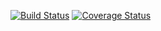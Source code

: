 [![Build Status](https://travis-ci.org/projx-io/collections.svg?branch=master)](https://travis-ci.org/projx-io/collections?branch=master)
[![Coverage Status](https://coveralls.io/repos/github/projx-io/collections/badge.svg?branch=master)](https://coveralls.io/github/projx-io/collections?branch=master)
